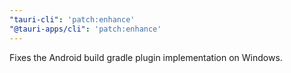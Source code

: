 ```yaml
---
"tauri-cli": 'patch:enhance'
"@tauri-apps/cli": 'patch:enhance'
---
```


Fixes the Android build gradle plugin implementation on Windows.
